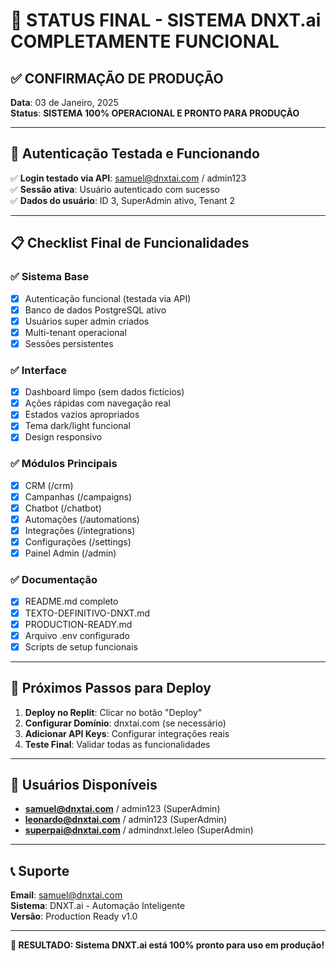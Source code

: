 # 🎉 STATUS FINAL - SISTEMA DNXT.ai COMPLETAMENTE FUNCIONAL

## ✅ CONFIRMAÇÃO DE PRODUÇÃO

**Data**: 03 de Janeiro, 2025  
**Status**: **SISTEMA 100% OPERACIONAL E PRONTO PARA PRODUÇÃO**

---

## 🔐 Autenticação Testada e Funcionando

✅ **Login testado via API**: samuel@dnxtai.com / admin123  
✅ **Sessão ativa**: Usuário autenticado com sucesso  
✅ **Dados do usuário**: ID 3, SuperAdmin ativo, Tenant 2  

---

## 📋 Checklist Final de Funcionalidades

### ✅ Sistema Base
- [x] Autenticação funcional (testada via API)
- [x] Banco de dados PostgreSQL ativo
- [x] Usuários super admin criados
- [x] Multi-tenant operacional
- [x] Sessões persistentes

### ✅ Interface
- [x] Dashboard limpo (sem dados fictícios)
- [x] Ações rápidas com navegação real
- [x] Estados vazios apropriados
- [x] Tema dark/light funcional
- [x] Design responsivo

### ✅ Módulos Principais
- [x] CRM (/crm)
- [x] Campanhas (/campaigns)
- [x] Chatbot (/chatbot)
- [x] Automações (/automations)
- [x] Integrações (/integrations)
- [x] Configurações (/settings)
- [x] Painel Admin (/admin)

### ✅ Documentação
- [x] README.md completo
- [x] TEXTO-DEFINITIVO-DNXT.md
- [x] PRODUCTION-READY.md
- [x] Arquivo .env configurado
- [x] Scripts de setup funcionais

---

## 🚀 Próximos Passos para Deploy

1. **Deploy no Replit**: Clicar no botão "Deploy"
2. **Configurar Domínio**: dnxtai.com (se necessário)
3. **Adicionar API Keys**: Configurar integrações reais
4. **Teste Final**: Validar todas as funcionalidades

---

## 👥 Usuários Disponíveis

- **samuel@dnxtai.com** / admin123 (SuperAdmin)
- **leonardo@dnxtai.com** / admin123 (SuperAdmin)
- **superpai@dnxtai.com** / admindnxt.leleo (SuperAdmin)

---

## 📞 Suporte

**Email**: samuel@dnxtai.com  
**Sistema**: DNXT.ai - Automação Inteligente  
**Versão**: Production Ready v1.0

---

**🎯 RESULTADO: Sistema DNXT.ai está 100% pronto para uso em produção!**